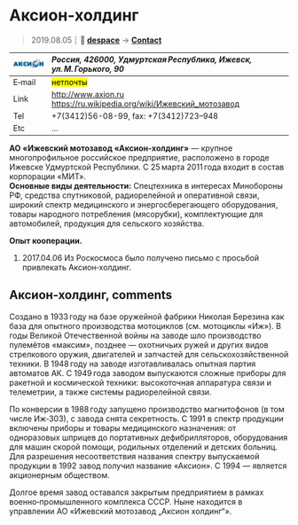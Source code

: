 # Аксион‑холдинг
> 2019.08.05 ┊ **🚀 [despace](index.md)** → **[Contact](contact.md)**

|[![](f/contact/a/axion_logo1_thumb.jpg)](f/contact/a/axion_logo1.png)|*Россия, 426000, Удмуртская Республика, Ижевск, ул. М. Горького, 90*|
|:--|:--|
|E‑mail| <mark>нетпочты</mark> |
|Link| <http://www.axion.ru><br> <https://ru.wikipedia.org/wiki/Ижевский_мотозавод> |
|Tel| +7(3412)56-08-99, fax: +7(3412)723–948 |
|Etc| … |

**АО «Ижевский мотозавод «Аксион‑холдинг»** — крупное многопрофильное российское предприятие, расположено в городе Ижевске Удмуртской Республики. С 25 марта 2011 года входит в состав корпорации «МИТ».  
**Основные виды деятельности:** Спецтехника в интересах Минобороны РФ, средства спутниковой, радиорелейной и оперативной связи, широкий спектр медицинского и энергосберегающего оборудования, товары народного потребления (мясорубки), комплектующие для автомобилей, продукция для сельского хозяйства.

**Опыт кооперации.**

   1. 2017.04.06 Из Роскосмоса было получено письмо с просьбой привлекать Аксион‑холдинг.



<p style="page-break-after:always"> </p>

## Аксион‑холдинг, comments

Создано в 1933 году на базе оружейной фабрики Николая Березина как база для опытного производства мотоциклов (см. мотоциклы «Иж»). В годы Великой Отечественной войны на заводе шло производство пулемётов «максим», позднее — охотничьих ружей и других видов стрелкового оружия, двигателей и запчастей для сельскохозяйственной техники. В 1948 году на заводе изготавливалась опытная партия автоматов АК. С 1949 года заводом выпускаются сложные приборы для ракетной и космической техники: высокоточная аппаратура связи и телеметрии, а также системы радиорелейной связи.

По конверсии в 1988 году запущено производство магнитофонов (в том числе Иж‑303), с завода снята секретность. С 1991 в спектр продукции включены приборы и товары медицинского назначения: от одноразовых шприцев до портативных дефибрилляторов, оборудования для машин скорой помощи, родильных отделений и детских больниц. Для разрешения несоответствия названия спектру выпускаемой продукции в 1992 завод получил название «Аксион». С 1994 — является акционерным обществом.

Долгое время завод оставался закрытым предприятием в рамках военно‑промышленного комплекса СССР. Ныне находится в управлении АО «Ижевский мотозавод „Аксион холдинг“».
